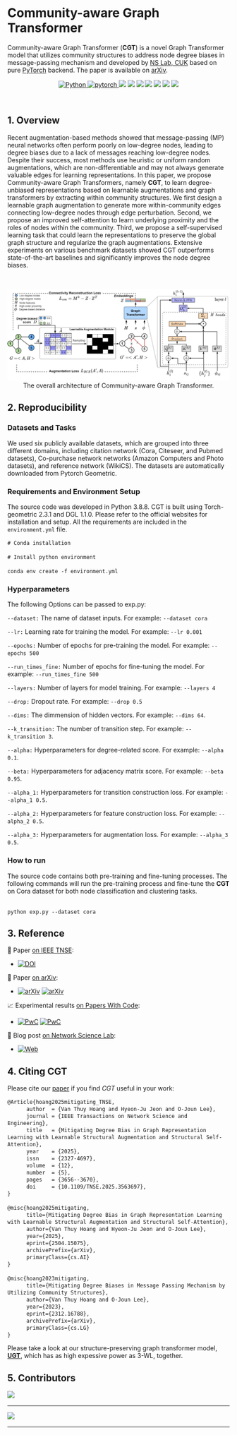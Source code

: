 # Community-aware Graph Transformer

Community-aware Graph Transformer (**CGT**) is a novel Graph Transformer model that utilizes community structures to address node degree biases in message-passing mechanism and developed by [NS Lab, CUK](https://nslab-cuk.github.io/) based on pure [PyTorch](https://github.com/pytorch/pytorch) backend. The paper is available on [arXiv](https://arxiv.org/abs/2312.16788).

<p align=center>
  <a href="https://www.python.org/downloads/release/python-360/">
    <img src="https://img.shields.io/badge/Python->=3.8.8-3776AB?logo=python&style=flat-square" alt="Python">
  </a>    
  <a href="https://github.com/pytorch/pytorch">
    <img src="https://img.shields.io/badge/PyTorch->=1.4-FF6F00?logo=pytorch&style=flat-square" alt="pytorch">
  </a>    
  <img src="https://custom-icon-badges.demolab.com/github/last-commit/NSLab-CUK/Community-aware-Graph-Transformer?logo=history&logoColor=white&style=flat-square"/>
  <img src="https://custom-icon-badges.demolab.com/github/languages/code-size/NSLab-CUK/Community-aware-Graph-Transformer?logo=file-code&logoColor=white&style=flat-square"/>
  <img src="https://custom-icon-badges.demolab.com/github/issues-pr-closed/NSLab-CUK/Community-aware-Graph-Transformer?color=purple&logo=git-pull-request&logoColor=white&style=flat-square"/>
  <img src="https://custom-icon-badges.demolab.com/github/v/tag/NSLab-CUK/Community-aware-Graph-Transformer?logo=tag&logoColor=white&style=flat-square"/>
  <img src="https://custom-icon-badges.demolab.com/github/stars/NSLab-CUK/Community-aware-Graph-Transformer?logo=star&style=flat-square"/>
  <img src="https://custom-icon-badges.demolab.com/github/issues-raw/NSLab-CUK/Community-aware-Graph-Transformer?logo=issue&style=flat-square"/>
  <img src="https://custom-icon-badges.demolab.com/github/license/NSLab-CUK/Community-aware-Graph-Transformer?logo=law&style=flat-square"/>
</p>

<br>


## 1. Overview

Recent augmentation-based methods showed that message-passing (MP) neural networks often perform poorly on low-degree nodes, leading to degree biases due to a lack of messages reaching low-degree nodes. Despite their success, most methods use heuristic or uniform random augmentations, which are non-differentiable and may not always generate valuable edges for learning representations. In this paper, we propose Community-aware Graph Transformers, namely **CGT**, to learn degree-unbiased representations based on learnable augmentations and graph transformers by extracting within community structures. We first design a learnable graph augmentation to generate more within-community edges connecting low-degree nodes through edge perturbation. Second, we propose an improved self-attention to learn underlying proximity and the roles of nodes within the community. Third, we propose a self-supervised learning task that could learn the representations to preserve the global graph structure and regularize the graph augmentations. Extensive experiments on various benchmark datasets showed CGT outperforms state-of-the-art baselines and significantly improves the node degree biases.

<br>

<p align="center">
  <img src="./Figures/CGT.jpg" alt="Graph Transformer Architecture" width="800">
  <br>
  <b></b> The overall architecture of Community-aware Graph Transformer.
</p>


## 2. Reproducibility

### Datasets and Tasks

We used six publicly available datasets, which are grouped into three different domains, including citation network (Cora, Citeseer, and Pubmed datasets), Co-purchase network networks (Amazon Computers and Photo datasets), and reference network (WikiCS). The datasets are automatically downloaded from Pytorch Geometric.

### Requirements and Environment Setup

The source code was developed in Python 3.8.8. CGT is built using Torch-geometric 2.3.1 and DGL 1.1.0. Please refer to the official websites for installation and setup.
All the requirements are included in the ```environment.yml``` file. 

```
# Conda installation

# Install python environment

conda env create -f environment.yml 
```
### Hyperparameters

The following Options can be passed to exp.py:

```--dataset:``` The name of dataset inputs. For example: ```--dataset cora```

```--lr:``` Learning rate for training the model. For example: ```--lr 0.001```

```--epochs:``` Number of epochs for pre-training the model. For example: ```--epochs 500```

```--run_times_fine:``` Number of epochs for fine-tuning the model. For example: ```--run_times_fine 500``` 

```--layers:``` Number of layers for model training. For example: ```--layers 4```

```--drop:``` Dropout rate. For example: ```--drop 0.5```

```--dims:``` The dimmension of hidden vectors.  For example: ```--dims 64```.

```--k_transition:``` The number of transition step. For example: ```--k_transition 3```.

```--alpha:``` Hyperparameters for degree-related score. For example: ```--alpha 0.1```.

```--beta:``` Hyperparameters for adjacency matrix score. For example: ```--beta 0.95```.

```--alpha_1:``` Hyperparameters for transition construction loss. For example: ```--alpha_1 0.5```.

```--alpha_2:``` Hyperparameters for feature construction loss. For example: ```--alpha_2 0.5```.

```--alpha_3:``` Hyperparameters for augmentation loss. For example: ```--alpha_3 0.5```.


### How to run

The source code contains both pre-training and fine-tuning processes. 
The following commands will run the pre-training process and fine-tune the **CGT** on Cora dataset for both node classification and clustering tasks.

```

python exp.py --dataset cora

```

## 3. Reference

:page_with_curl: Paper [on IEEE TNSE](https://ieeexplore.ieee.org/xpl/RecentIssue.jsp?punumber=6488902): 
* [![DOI](http://img.shields.io/:DOI-10.1109/TNSE.2025.3563697-FAB70C?style=flat-square&logo=doi)](https://doi.org/10.1109/TNSE.2025.3563697)

:page_with_curl: Paper [on arXiv](https://arxiv.org/): 
* [![arXiv](https://img.shields.io/badge/arXiv-2504.15075-b31b1b?style=flat-square&logo=arxiv&logoColor=red)](https://arxiv.org/abs/2504.15075) 
[![arXiv](https://img.shields.io/badge/arXiv--Previous-2312.16788-b31b1b?style=flat-square&logo=arxiv&logoColor=red)](https://arxiv.org/abs/2312.16788)

:chart_with_upwards_trend: Experimental results [on Papers With Code](https://paperswithcode.com/): 
* [![PwC](https://custom-icon-badges.demolab.com/badge/Papers%20With%20Code-CGT-21CBCE?style=flat-square&logo=paperswithcode)](https://paperswithcode.com/paper/mitigating-degree-bias-in-graph) 
[![PwC](https://custom-icon-badges.demolab.com/badge/Papers%20With%20Code--Previous-CGT-21CBCE?style=flat-square&logo=paperswithcode)](https://paperswithcode.com/paper/mitigating-degree-biases-in-message-passing)

:pencil: Blog post [on Network Science Lab](https://nslab-cuk.github.io/2023/08/17/UGT/): 
* [![Web](https://img.shields.io/badge/NS@CUK-Post-0C2E86?style=flat-square&logo=jekyll&logoColor=FFFFFF)](https://nslab-cuk.github.io/2023/12/27/CGT/)


## 4. Citing CGT

Please cite our [paper](https://ieeexplore.ieee.org/document/10974679) if you find *CGT* useful in your work:
```
@Article{hoang2025mitigating_TNSE,
      author  = {Van Thuy Hoang and Hyeon-Ju Jeon and O-Joun Lee},
      journal = {IEEE Transactions on Network Science and Engineering},
      title   = {Mitigating Degree Bias in Graph Representation Learning with Learnable Structural Augmentation and Structural Self-Attention},
      year    = {2025},
      issn    = {2327-4697},
      volume  = {12},
      number  = {5},
      pages   = {3656--3670},
      doi     = {10.1109/TNSE.2025.3563697},
}

@misc{hoang2025mitigating,
      title={Mitigating Degree Bias in Graph Representation Learning with Learnable Structural Augmentation and Structural Self-Attention}, 
      author={Van Thuy Hoang and Hyeon-Ju Jeon and O-Joun Lee},
      year={2025},
      eprint={2504.15075},
      archivePrefix={arXiv},
      primaryClass={cs.AI}
}

@misc{hoang2023mitigating,
      title={Mitigating Degree Biases in Message Passing Mechanism by Utilizing Community Structures}, 
      author={Van Thuy Hoang and O-Joun Lee},
      year={2023},
      eprint={2312.16788},
      archivePrefix={arXiv},
      primaryClass={cs.LG}
}
```

Please take a look at our structure-preserving graph transformer model, [**UGT**](https://github.com/NSLab-CUK/Unified-Graph-Transformer), which has as high expessive power as 3-WL, together. 

## 5. Contributors

<a href="https://github.com/NSLab-CUK/Community-aware-Graph-Transformer/graphs/contributors">
  <img src="https://contrib.rocks/image?repo=NSLab-CUK/Community-aware-Graph-Transformer" />
</a>



<br>

***

<a href="https://nslab-cuk.github.io/"><img src="https://github.com/NSLab-CUK/NSLab-CUK/raw/main/Logo_Dual_Wide.png"/></a>

***




